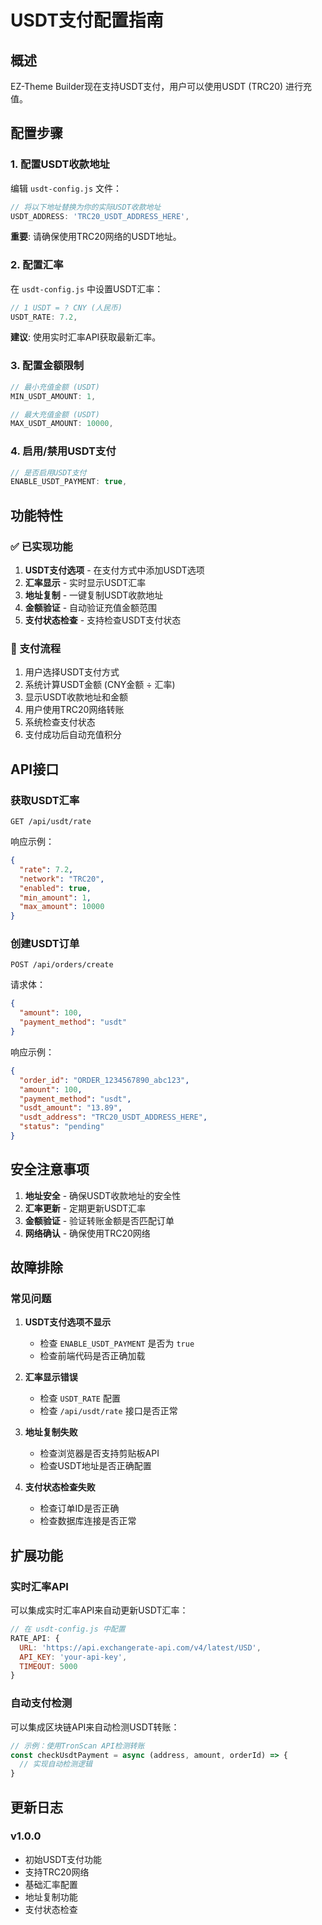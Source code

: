 # USDT支付配置指南

## 概述

EZ-Theme Builder现在支持USDT支付，用户可以使用USDT (TRC20) 进行充值。

## 配置步骤

### 1. 配置USDT收款地址

编辑 `usdt-config.js` 文件：

```javascript
// 将以下地址替换为你的实际USDT收款地址
USDT_ADDRESS: 'TRC20_USDT_ADDRESS_HERE',
```

**重要**: 请确保使用TRC20网络的USDT地址。

### 2. 配置汇率

在 `usdt-config.js` 中设置USDT汇率：

```javascript
// 1 USDT = ? CNY (人民币)
USDT_RATE: 7.2,
```

**建议**: 使用实时汇率API获取最新汇率。

### 3. 配置金额限制

```javascript
// 最小充值金额 (USDT)
MIN_USDT_AMOUNT: 1,

// 最大充值金额 (USDT)
MAX_USDT_AMOUNT: 10000,
```

### 4. 启用/禁用USDT支付

```javascript
// 是否启用USDT支付
ENABLE_USDT_PAYMENT: true,
```

## 功能特性

### ✅ 已实现功能

1. **USDT支付选项** - 在支付方式中添加USDT选项
2. **汇率显示** - 实时显示USDT汇率
3. **地址复制** - 一键复制USDT收款地址
4. **金额验证** - 自动验证充值金额范围
5. **支付状态检查** - 支持检查USDT支付状态

### 🔄 支付流程

1. 用户选择USDT支付方式
2. 系统计算USDT金额 (CNY金额 ÷ 汇率)
3. 显示USDT收款地址和金额
4. 用户使用TRC20网络转账
5. 系统检查支付状态
6. 支付成功后自动充值积分

## API接口

### 获取USDT汇率
```
GET /api/usdt/rate
```

响应示例：
```json
{
  "rate": 7.2,
  "network": "TRC20",
  "enabled": true,
  "min_amount": 1,
  "max_amount": 10000
}
```

### 创建USDT订单
```
POST /api/orders/create
```

请求体：
```json
{
  "amount": 100,
  "payment_method": "usdt"
}
```

响应示例：
```json
{
  "order_id": "ORDER_1234567890_abc123",
  "amount": 100,
  "payment_method": "usdt",
  "usdt_amount": "13.89",
  "usdt_address": "TRC20_USDT_ADDRESS_HERE",
  "status": "pending"
}
```

## 安全注意事项

1. **地址安全** - 确保USDT收款地址的安全性
2. **汇率更新** - 定期更新USDT汇率
3. **金额验证** - 验证转账金额是否匹配订单
4. **网络确认** - 确保使用TRC20网络

## 故障排除

### 常见问题

1. **USDT支付选项不显示**
   - 检查 `ENABLE_USDT_PAYMENT` 是否为 `true`
   - 检查前端代码是否正确加载

2. **汇率显示错误**
   - 检查 `USDT_RATE` 配置
   - 检查 `/api/usdt/rate` 接口是否正常

3. **地址复制失败**
   - 检查浏览器是否支持剪贴板API
   - 检查USDT地址是否正确配置

4. **支付状态检查失败**
   - 检查订单ID是否正确
   - 检查数据库连接是否正常

## 扩展功能

### 实时汇率API

可以集成实时汇率API来自动更新USDT汇率：

```javascript
// 在 usdt-config.js 中配置
RATE_API: {
  URL: 'https://api.exchangerate-api.com/v4/latest/USD',
  API_KEY: 'your-api-key',
  TIMEOUT: 5000
}
```

### 自动支付检测

可以集成区块链API来自动检测USDT转账：

```javascript
// 示例：使用TronScan API检测转账
const checkUsdtPayment = async (address, amount, orderId) => {
  // 实现自动检测逻辑
}
```

## 更新日志

### v1.0.0
- 初始USDT支付功能
- 支持TRC20网络
- 基础汇率配置
- 地址复制功能
- 支付状态检查
